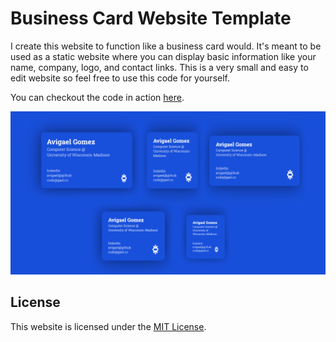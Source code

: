 # Business Card Website Template

I create this website to function like a business card would. It's meant to be used as a static website where you can display basic information like your name, company, logo, and contact links. This is a very small and easy to edit website so feel free to use this code for yourself.

You can checkout the code in action [here](https://avigael.github.io/business-card-site/ "demo").

<a href="https://gaels.me">
	<img src="./screenshot.png" alt="Screenshot" />
</a>


## License
This website is licensed under the [MIT License](https://github.com/avigael/github-pages/blob/master/LICENSE).

